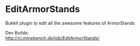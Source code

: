 # EditArmorStands
Bukkit plugin to edit all the awesome features of ArmorStands

Dev Builds:  
http://ci.minebench.de/job/EditArmorStands/
